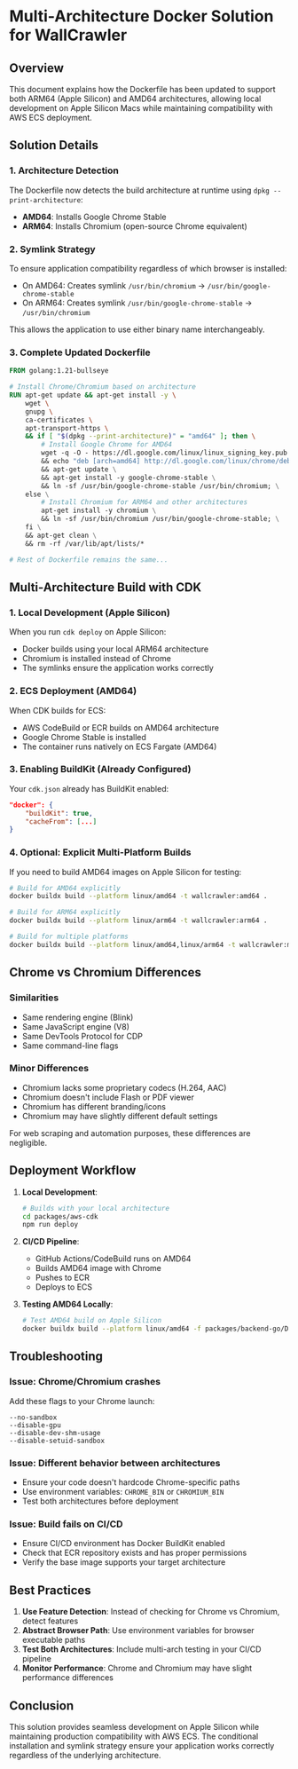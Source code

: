 # Multi-Architecture Docker Solution for WallCrawler

## Overview
This document explains how the Dockerfile has been updated to support both ARM64 (Apple Silicon) and AMD64 architectures, allowing local development on Apple Silicon Macs while maintaining compatibility with AWS ECS deployment.

## Solution Details

### 1. Architecture Detection
The Dockerfile now detects the build architecture at runtime using `dpkg --print-architecture`:
- **AMD64**: Installs Google Chrome Stable
- **ARM64**: Installs Chromium (open-source Chrome equivalent)

### 2. Symlink Strategy
To ensure application compatibility regardless of which browser is installed:
- On AMD64: Creates symlink `/usr/bin/chromium` → `/usr/bin/google-chrome-stable`
- On ARM64: Creates symlink `/usr/bin/google-chrome-stable` → `/usr/bin/chromium`

This allows the application to use either binary name interchangeably.

### 3. Complete Updated Dockerfile
```dockerfile
FROM golang:1.21-bullseye

# Install Chrome/Chromium based on architecture
RUN apt-get update && apt-get install -y \
    wget \
    gnupg \
    ca-certificates \
    apt-transport-https \
    && if [ "$(dpkg --print-architecture)" = "amd64" ]; then \
        # Install Google Chrome for AMD64
        wget -q -O - https://dl.google.com/linux/linux_signing_key.pub | apt-key add - \
        && echo "deb [arch=amd64] http://dl.google.com/linux/chrome/deb/ stable main" > /etc/apt/sources.list.d/google-chrome.list \
        && apt-get update \
        && apt-get install -y google-chrome-stable \
        && ln -sf /usr/bin/google-chrome-stable /usr/bin/chromium; \
    else \
        # Install Chromium for ARM64 and other architectures
        apt-get install -y chromium \
        && ln -sf /usr/bin/chromium /usr/bin/google-chrome-stable; \
    fi \
    && apt-get clean \
    && rm -rf /var/lib/apt/lists/*

# Rest of Dockerfile remains the same...
```

## Multi-Architecture Build with CDK

### 1. Local Development (Apple Silicon)
When you run `cdk deploy` on Apple Silicon:
- Docker builds using your local ARM64 architecture
- Chromium is installed instead of Chrome
- The symlinks ensure the application works correctly

### 2. ECS Deployment (AMD64)
When CDK builds for ECS:
- AWS CodeBuild or ECR builds on AMD64 architecture
- Google Chrome Stable is installed
- The container runs natively on ECS Fargate (AMD64)

### 3. Enabling BuildKit (Already Configured)
Your `cdk.json` already has BuildKit enabled:
```json
"docker": {
    "buildKit": true,
    "cacheFrom": [...]
}
```

### 4. Optional: Explicit Multi-Platform Builds
If you need to build AMD64 images on Apple Silicon for testing:
```bash
# Build for AMD64 explicitly
docker buildx build --platform linux/amd64 -t wallcrawler:amd64 .

# Build for ARM64 explicitly  
docker buildx build --platform linux/arm64 -t wallcrawler:arm64 .

# Build for multiple platforms
docker buildx build --platform linux/amd64,linux/arm64 -t wallcrawler:multi .
```

## Chrome vs Chromium Differences

### Similarities
- Same rendering engine (Blink)
- Same JavaScript engine (V8)
- Same DevTools Protocol for CDP
- Same command-line flags

### Minor Differences
- Chromium lacks some proprietary codecs (H.264, AAC)
- Chromium doesn't include Flash or PDF viewer
- Chromium has different branding/icons
- Chromium may have slightly different default settings

For web scraping and automation purposes, these differences are negligible.

## Deployment Workflow

1. **Local Development**:
   ```bash
   # Builds with your local architecture
   cd packages/aws-cdk
   npm run deploy
   ```

2. **CI/CD Pipeline**:
   - GitHub Actions/CodeBuild runs on AMD64
   - Builds AMD64 image with Chrome
   - Pushes to ECR
   - Deploys to ECS

3. **Testing AMD64 Locally**:
   ```bash
   # Test AMD64 build on Apple Silicon
   docker buildx build --platform linux/amd64 -f packages/backend-go/Dockerfile packages/backend-go
   ```

## Troubleshooting

### Issue: Chrome/Chromium crashes
Add these flags to your Chrome launch:
```
--no-sandbox
--disable-gpu
--disable-dev-shm-usage
--disable-setuid-sandbox
```

### Issue: Different behavior between architectures
- Ensure your code doesn't hardcode Chrome-specific paths
- Use environment variables: `CHROME_BIN` or `CHROMIUM_BIN`
- Test both architectures before deployment

### Issue: Build fails on CI/CD
- Ensure CI/CD environment has Docker BuildKit enabled
- Check that ECR repository exists and has proper permissions
- Verify the base image supports your target architecture

## Best Practices

1. **Use Feature Detection**: Instead of checking for Chrome vs Chromium, detect features
2. **Abstract Browser Path**: Use environment variables for browser executable paths
3. **Test Both Architectures**: Include multi-arch testing in your CI/CD pipeline
4. **Monitor Performance**: Chrome and Chromium may have slight performance differences

## Conclusion

This solution provides seamless development on Apple Silicon while maintaining production compatibility with AWS ECS. The conditional installation and symlink strategy ensure your application works correctly regardless of the underlying architecture.